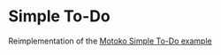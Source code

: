 # Simple To-Do

Reimplementation of the [Motoko Simple To-Do example](https://github.com/dfinity/examples/tree/master/motoko/simple-to-do)